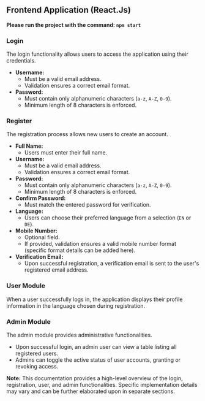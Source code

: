 ## Frontend Application (React.Js)

**Please run the project with the command: `npm start`**

### Login

The login functionality allows users to access the application using their credentials.

- **Username:**
  - Must be a valid email address.
  - Validation ensures a correct email format.
- **Password:**
  - Must contain only alphanumeric characters (`a-z`, `A-Z`, `0-9`).
  - Minimum length of 8 characters is enforced.

### Register

The registration process allows new users to create an account.

- **Full Name:**
  - Users must enter their full name.
- **Username:**
  - Must be a valid email address.
  - Validation ensures a correct email format.
- **Password:**
  - Must contain only alphanumeric characters (`a-z`, `A-Z`, `0-9`).
  - Minimum length of 8 characters is enforced.
- **Confirm Password:**
  - Must match the entered password for verification.
- **Language:**
  - Users can choose their preferred language from a selection (`EN` or `DE`).
- **Mobile Number:**
  - Optional field.
  - If provided, validation ensures a valid mobile number format (specific format details can be added here).
- **Verification Email:**
  - Upon successful registration, a verification email is sent to the user's registered email address.

### User Module

When a user successfully logs in, the application displays their profile information in the language chosen during registration.

### Admin Module

The admin module provides administrative functionalities.

- Upon successful login, an admin user can view a table listing all registered users.
- Admins can toggle the active status of user accounts, granting or revoking access.

**Note:** This documentation provides a high-level overview of the login, registration, user, and admin functionalities. Specific implementation details may vary and can be further elaborated upon in separate sections.
